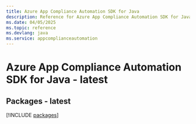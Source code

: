```yaml
---
title: Azure App Compliance Automation SDK for Java
description: Reference for Azure App Compliance Automation SDK for Java
ms.date: 04/05/2025
ms.topic: reference
ms.devlang: java
ms.service: appcomplianceautomation
---
```

# Azure App Compliance Automation SDK for Java - latest
## Packages - latest
[!INCLUDE [packages](app-compliance-automation-index.md)]